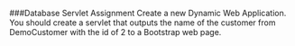 ###Database Servlet Assignment
Create a new Dynamic Web Application. You should create a servlet that outputs the name of the customer from DemoCustomer with the id of 2 to a Bootstrap web page.